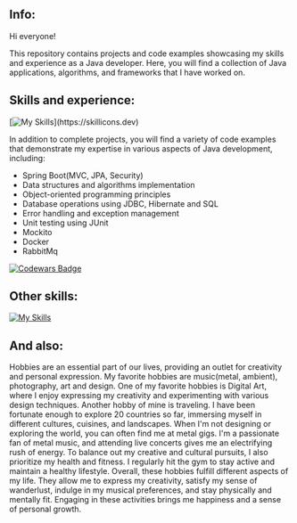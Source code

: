 ## Info:

Hi everyone! 

This repository contains projects and code examples showcasing my skills and experience as a Java developer. Here, you will find a collection of Java applications, algorithms, and frameworks that I have worked on.

## Skills and experience:


[![My Skills](https://skillicons.dev/icons?i=java,spring,maven,postgres,hibernate,docker,postman,rabbitmq,webflow,bootstrap,)](https://skillicons.dev)

In addition to complete projects, you will find a variety of code examples that demonstrate my expertise in various aspects of Java development, including:
- Spring Boot(MVC, JPA, Security)
- Data structures and algorithms implementation
- Object-oriented programming principles
- Database operations using JDBC, Hibernate and SQL
- Error handling and exception management
- Unit testing using JUnit
- Mockito
- Docker
- RabbitMq

[![Codewars Badge](https://www.codewars.com/users/Ivan%20M/badges/small)](https://www.codewars.com/users/Ivan%20M)


## Other skills:
[![My Skills](https://skillicons.dev/icons?i=ps,figma,ableton)](https://skillicons.dev)

## And also:

Hobbies are an essential part of our lives, providing an outlet for creativity and personal expression. My favorite hobbies are music(metal, ambient), photography, art and design.
One of my favorite hobbies is Digital Art, where I enjoy expressing my creativity and experimenting with various design techniques. 
Another hobby of mine is traveling. I have been fortunate enough to explore 20 countries so far, immersing myself in different cultures, cuisines, and landscapes.
When I'm not designing or exploring the world, you can often find me at metal gigs. I'm a passionate fan of metal music, and attending live concerts gives me an electrifying rush of energy.
To balance out my creative and cultural pursuits, I also prioritize my health and fitness. I regularly hit the gym to stay active and maintain a healthy lifestyle. 
Overall, these hobbies fulfill different aspects of my life. They allow me to express my creativity, satisfy my sense of wanderlust, indulge in my musical preferences, and stay physically and mentally fit. Engaging in these activities brings me happiness and a sense of personal growth.


<!--
**Ivan-Mol/Ivan-Mol** is a ✨ _special_ ✨ repository because its `README.md` (this file) appears on your GitHub profile.

Here are some ideas to get you started:

- 🔭 I’m currently working on ...
- 🌱 I’m currently learning ...
- 👯 I’m looking to collaborate on ...
- 🤔 I’m looking for help with ...
- 💬 Ask me about ...
- 📫 How to reach me: ...
- 😄 Pronouns: ...
- ⚡ Fun fact: ...
-->
